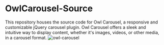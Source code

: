 # OwlCarousel-Source
This repository houses the source code for Owl Carousel, a responsive and customizable jQuery carousel plugin. Owl Carousel offers a sleek and intuitive way to display content, whether it's images, videos, or other media, in a carousel format.
![owl-carousel](https://github.com/SYEDMUSTAFA0/OwlCarousel-Source/assets/132648557/c2ef3a7e-8eeb-40b2-901c-368b903e0472)


